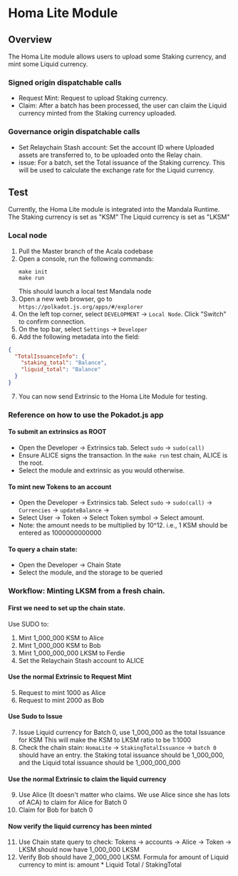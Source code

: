 # Homa Lite Module

## Overview
The Homa Lite module allows users to upload some Staking currency, and mint some Liquid currency.

### Signed origin dispatchable calls
* Request Mint: Request to upload Staking currency.  
* Claim: After a batch has been processed, the user can claim the Liquid currency minted from the Staking currency uploaded.

### Governance origin dispatchable calls 
* Set Relaychain Stash account: Set the account ID where Uploaded assets are transferred to, to be uploaded onto the Relay chain.
* issue: For a batch, set the Total issuance of the Staking currency. This will be used to calculate the exchange rate for the Liquid currency.

## Test
Currently, the Homa Lite module is integrated into the Mandala Runtime. 
The Staking currency is set as "KSM"
The Liquid currency is set as "LKSM"

### Local node
1. Pull the Master branch of the Acala codebase
2. Open a console, run the following commands:
   ```shell
   make init
   make run
    ```
   This should launch a local test Mandala node
3. Open a new web browser, go to `https://polkadot.js.org/apps/#/explorer`
4. On the left top corner, select `DEVELOPMENT` -> `Local Node`. Click "Switch" to confirm connection.
5. On the top bar, select `Settings` -> `Developer`
6. Add the following metadata into the field:
``` JSON
{
  "TotalIssuanceInfo": {
    "staking_total": "Balance",
    "liquid_total": "Balance"
  }
}
```
7. You can now send Extrinsic to the Homa Lite Module for testing.

### Reference on how  to use the Pokadot.js app
#### To submit an extrinsics as ROOT
* Open the Developer -> Extrinsics tab. Select `sudo` -> `sudo(call)`
* Ensure ALICE signs the transaction. In the `make run` test chain, ALICE is the root.
* Select the module and extrinsic as you would otherwise.

#### To mint new Tokens to an account
* Open the Developer -> Extrinsics tab. Select `sudo` -> `sudo(call)` -> `Currencies` -> `updateBalance` -> 
* Select User -> Token -> Select Token symbol -> Select amount.
* Note: the amount needs to be multiplied by 10^12. i.e., 1 KSM should be entered as 1000000000000

#### To query a chain state:
* Open the Developer -> Chain State
* Select the module, and the storage to be queried

### Workflow: Minting LKSM from a fresh chain.
#### First we need to set up the chain state.
Use SUDO to:
1. Mint 1_000_000 KSM to Alice
2. Mint 1_000_000 KSM to Bob
3. Mint 1_000_000_000 LKSM to Ferdie
4. Set the Relaychain Stash account to ALICE

#### Use the normal Extrinsic to Request Mint
5. Request to mint 1000 as Alice
6. Request to mint 2000 as Bob

#### Use Sudo to Issue
7. Issue Liquid currency for Batch 0, use 1_000_000 as the total Issuance for KSM
This will make the KSM to LKSM ratio to be 1:1000
8. Check the chain stain: `HomaLite` -> `StakingTotalIssuance` -> `batch 0` should have an entry.
the Staking total issuance should be 1_000_000, and the Liquid total issuance should be 1_000_000_000

#### Use the normal Extrinsic to claim the liquid currency
9. Use Alice (It doesn't matter who claims. We use Alice since she has lots of ACA) to claim for Alice for Batch 0
10. Claim for Bob for batch 0

#### Now verify the liquid currency has been minted
11. Use Chain state query to check: Tokens -> accounts -> Alice -> Token -> LKSM should now have 1_000_000 LKSM
12. Verify Bob should have  2_000_000 LKSM.
Formula for amount of Liquid currency to mint is: amount * Liquid Total / StakingTotal